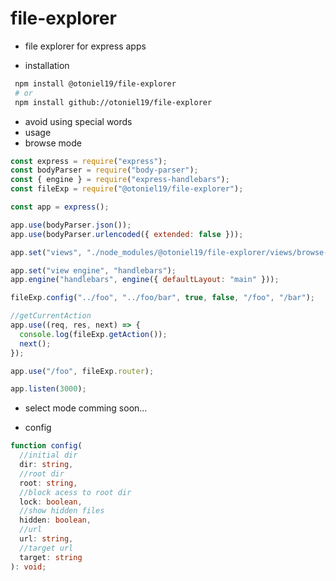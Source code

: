 # file-explorer

- file explorer for express apps

- installation

```sh
 npm install @otoniel19/file-explorer
 # or
 npm install github://otoniel19/file-explorer
```

- avoid using special words
- usage
- browse mode

```js
const express = require("express");
const bodyParser = require("body-parser");
const { engine } = require("express-handlebars");
const fileExp = require("@otoniel19/file-explorer");

const app = express();

app.use(bodyParser.json());
app.use(bodyParser.urlencoded({ extended: false }));

app.set("views", "./node_modules/@otoniel19/file-explorer/views/browse-mode/");

app.set("view engine", "handlebars");
app.engine("handlebars", engine({ defaultLayout: "main" }));

fileExp.config("../foo", "../foo/bar", true, false, "/foo", "/bar");

//getCurrentAction
app.use((req, res, next) => {
  console.log(fileExp.getAction());
  next();
});

app.use("/foo", fileExp.router);

app.listen(3000);
```

- select mode comming soon...

- config

```ts
function config(
  //initial dir
  dir: string,
  //root dir
  root: string,
  //block acess to root dir
  lock: boolean,
  //show hidden files
  hidden: boolean,
  //url
  url: string,
  //target url
  target: string
): void;
```
